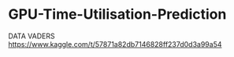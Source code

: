 # GPU-Time-Utilisation-Prediction
DATA VADERS
https://www.kaggle.com/t/57871a82db7146828ff237d0d3a99a54
